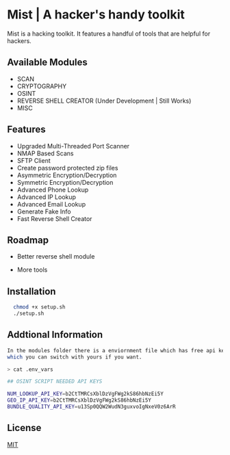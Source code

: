 
# Mist | A hacker's handy toolkit

Mist is a hacking toolkit. It features a handful of tools that are helpful for hackers.




## Available Modules

- SCAN 
- CRYPTOGRAPHY
- OSINT
- REVERSE SHELL CREATOR (Under Development | Still Works)
- MISC
## Features

- Upgraded Multi-Threaded Port Scanner
- NMAP Based Scans
- SFTP Client
- Create password protected zip files
- Asymmetric Encryption/Decryption
- Symmetric Encryption/Decryption
- Advanced Phone Lookup
- Advanced IP Lookup
- Advanced Email Lookup
- Generate Fake Info
- Fast Reverse Shell Creator 



## Roadmap

- Better reverse shell module

- More tools 


## Installation



```bash
  chmod +x setup.sh
  ./setup.sh
```
## Addtional Information

```bash
In the modules folder there is a enviornment file which has free api keys 
which you can switch with yours if you want.

> cat .env_vars

## OSINT SCRIPT NEEDED API KEYS

NUM_LOOKUP_API_KEY=b2CtTMRCsXblDzVgFWg2kS86hbNzEi5Y
GEO_IP_API_KEY=b2CtTMRCsXblDzVgFWg2kS86hbNzEi5Y
BUNDLE_QUALITY_API_KEY=u13Sp0QQW2WudN3guxvoIgNxeV0z6ArR


```
    
## License

[MIT](https://choosealicense.com/licenses/mit/)


    
